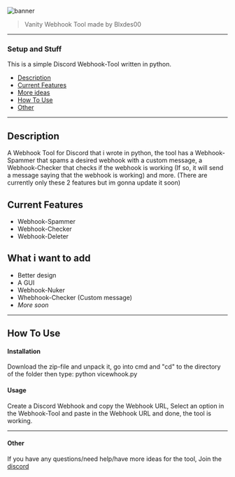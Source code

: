 ![banner](https://user-images.githubusercontent.com/120686440/210896840-276439a8-e9c5-46b5-bd1e-c1c222a153b5.png)

> Vanity Webhook Tool made by Blxdes00

___

### Setup and Stuff
This is a simple Discord Webhook-Tool written in python.

- [Description](#description)
- [Current Features](#current-features)
- [More ideas](#what-i-want-to-add)
- [How To Use](#how-to-use)
- [Other](#other)

___

## Description

A Webhook Tool for Discord that i wrote in python,
the tool has a Webhook-Spammer that spams a desired webhook with a custom message,
a Webhook-Checker that checks if the webhook is working (If so, it will send a message saying that the webhook is working)
and more. (There are currently only these 2 features but im gonna update it soon)

## Current Features

- Webhook-Spammer
- Webhook-Checker
- Webhook-Deleter

## What i want to add

- Better design
- A GUI
- Webhook-Nuker
- Whebhook-Checker (Custom message)
- _More soon_

___

## How To Use

#### Installation
Download the zip-file and unpack it, go into cmd and "cd" to the directory of the
folder then type: python vicewhook.py

#### Usage
Create a Discord Webhook and copy the Webhook URL, Select an option in the Webhook-Tool and paste in the Webhook URL
and done, the tool is working.

___

#### Other
If you have any questions/need help/have more ideas for the tool, Join the [discord](https://discord.gg/TDNYaWvyfZ)

